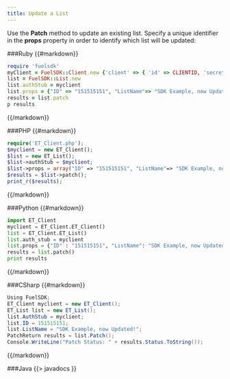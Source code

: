 ```yaml
---
title: Update a List
---
```


Use the **Patch** method to update an existing list. Specify a unique identifier in the **props** property in order to identify which list will be updated:

###Ruby
{{#markdown}}
```ruby  
require 'fuelsdk'
myClient = FuelSDK::Client.new {'client' => { 'id' => CLIENTID, 'secret' => SECRET }}
list = FuelSDK::List.new
list.authStub = myclient
list.props = {"ID" => "151515151", "ListName"=> "SDK Example, now Updated!"}
results = list.patch
p results
```
{{/markdown}}

###PHP
{{#markdown}}
```php  
require('ET_Client.php');
$myclient = new ET_Client();
$list = new ET_List();
$list->authStub = $myclient;
$list->props = array("ID" => "151515151", "ListName"=> "SDK Example, now Updated!");
$results = $list->patch();
print_r($results);
```
{{/markdown}}

###Python
{{#markdown}}
```python  
import ET_Client
myclient = ET_Client.ET_Client()
list = ET_Client.ET_List()
list.auth_stub = myclient
list.props = {"ID" : "151515151", "ListName": "SDK Example, now Updated!"}
results = list.patch()
print results
```
{{/markdown}}

###CSharp
{{#markdown}}
```csharp  
Using FuelSDK;
ET_Client myclient = new ET_Client();
ET_List list = new ET_List();
list.AuthStub = myclient;
list.ID = 151515151;
list.ListName = "SDK Example, now Updated!";
PatchReturn results = list.Patch();
Console.WriteLine("Patch Status: " + results.Status.ToString());
```
{{/markdown}}

###Java
{{> javadocs }}

